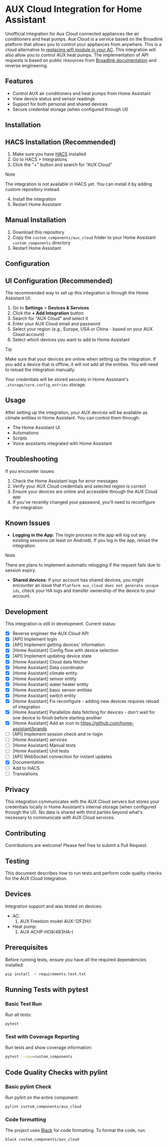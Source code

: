 # AUX Cloud Integration for Home Assistant

Unofficial integration for Aux Cloud connected appliances like air conditioners and heat pumps. Aux Cloud is a service
based on the Broadlink platform that allows you to control your appliances from anywhere. This is a cloud alternative
to [replacing wifi module in your AC](https://github.com/GrKoR/esphome_aux_ac_component). This integration will also allow you
to control AUX heat pumps. The implementation of API requests is based on public resources from [Broadlink documentation](https://docs.ibroadlink.com/public/appsdk/sdk_others/dnacontrol/) and reverse engineering.

## Features

- Control AUX air conditioners and heat pumps from Home Assistant
- View device status and sensor readings
- Support for both personal and shared devices
- Secure credential storage (when configured through UI)

## Installation

## HACS Installation (Recommended)

1. Make sure you have [HACS](https://hacs.xyz/) installed
2. Go to HACS > Integrations
3. Click the "+" button and search for "AUX Cloud"

  > [!NOTE]
  > The integration is not available in HACS yet. You can install it by adding custom repository instead.

4. Install the integration
5. Restart Home Assistant

## Manual Installation

1. Download this repository
2. Copy the `custom_components/aux_cloud` folder to your Home Assistant `custom_components` directory
3. Restart Home Assistant

## Configuration

## UI Configuration (Recommended)

The recommended way to set up this integration is through the Home Assistant UI:

1. Go to **Settings** > **Devices & Services**
2. Click the **+ Add Integration** button
3. Search for "AUX Cloud" and select it
4. Enter your AUX Cloud email and password
5. Select your region (e.g., Europe, USA or China - based on your AUX Cloud account)
6. Select which devices you want to add to Home Assistant

  > [!TIP]
  > Make sure that your devices are online when setting up the integration. If you add a device that is offline, it will not add all the entities. You will need to reload the integration manually.

Your credentials will be stored securely in Home Assistant's `.storage/core.config_entries` storage.

## Usage

After setting up the integration, your AUX devices will be available as climate entities in Home Assistant. You can
control them through:

- The Home Assistant UI
- Automations
- Scripts
- Voice assistants integrated with Home Assistant

## Troubleshooting

If you encounter issues:

1. Check the Home Assistant logs for error messages
2. Verify your AUX Cloud credentials and selected region is correct
3. Ensure your devices are online and accessible through the AUX Cloud app
4. If you've recently changed your password, you'll need to reconfigure the integration

## Known Issues

- **Logging in the App**: The login process in the app will log out any existing sessions (at least on Android). If you log in the app, reload the integration.

> [!NOTE]
> There are plans to implement automatic relogging if the request fails due to session expiry.

- **Shared devices**: If your account has shared devices, you might encounter an issue that `Platform aux_cloud does not generate unique ids`, check your HA logs and transfer ownership of the device to your account.

## Development

This integration is still in development. Current status:

- [x] Reverse engineer the AUX Cloud API
- [x] [API] Implement login
- [x] [API] Implement getting devices' information
- [x] [Home Assistant] Config flow with device selection
- [x] [API] Implement updating device state
- [x] [Home Assistant] Cloud data fetcher
- [x] [Home Assistant] Data coordinator
- [x] [Home Assistant] climate entity
- [x] [Home Assistant] sensor entity
- [x] [Home Assistant] water heater entity
- [x] [Home Assistant] basic sensor entities
- [x] [Home Assistant] switch entity
- [x] [Home Assistant] Fix reconfigure - adding new devices requires reload of integration
- [x] [Home Assistant] Parallelize data fetching for devices - don't wait for one device to finish before starting another
- [x] [Home Assistant] Add an icon to https://github.com/home-assistant/brands
- [ ] [API] Implement session check and re-login
- [ ] [Home Assistant] services
- [ ] [Home Assistant] Manual tests
- [ ] [Home Assistant] Unit tests
- [ ] [API] WebSocket connection for instant updates
- [x] Documentation
- [ ] Add to HACS
- [ ] Translations

## Privacy

This integration communicates with the AUX Cloud servers but stores your credentials locally in Home Assistant's internal storage (when configured through the UI). No data is shared with third parties beyond what's necessary to communicate with AUX Cloud services.

## Contributing

Contributions are welcome! Please feel free to submit a Pull Request.

## Testing

This document describes how to run tests and perform code quality checks for the AUX Cloud Integration.

## Devices

Integration support and was tested on devices:
- AC:
  1. AUX Freedom model AUX-12F2H/I
- Heat pump:
  1. AUX ACHP-HO8/4R3HA-I

## Prerequisites

Before running tests, ensure you have all the required dependencies installed:

```bash
pip install -r requirements.test.txt
```

## Running Tests with pytest

### Basic Test Run

Run all tests:

```bash
pytest
```

### Test with Coverage Reporting

Run tests and show coverage information:

```bash
pytest --cov=custom_components
```

## Code Quality Checks with pylint

### Basic pylint Check

Run pylint on the entire component:

```bash
pylint custom_components/aux_cloud
```

### Code formatting

The project uses [Black](https://pypi.org/project/black/) for code formatting. To format the code, run:

```bash
black custom_components/aux_cloud
```
